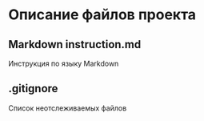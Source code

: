 # Описание файлов проекта

## Markdown instruction.md  
Инструкция по языку Markdown 

## .gitignore  
Список неотслеживаемых файлов
